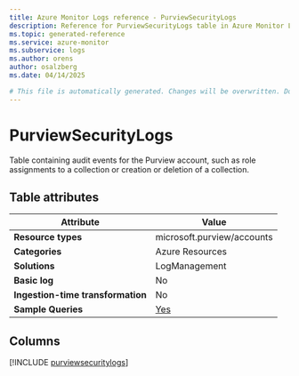 ```yaml
---
title: Azure Monitor Logs reference - PurviewSecurityLogs
description: Reference for PurviewSecurityLogs table in Azure Monitor Logs.
ms.topic: generated-reference
ms.service: azure-monitor
ms.subservice: logs
ms.author: orens
author: osalzberg
ms.date: 04/14/2025

# This file is automatically generated. Changes will be overwritten. Do not change this file directly.
---
```


# PurviewSecurityLogs

Table containing audit events for the Purview account, such as role assignments to a collection or creation or deletion of a collection.


## Table attributes

|Attribute|Value|
|---|---|
|**Resource types**|microsoft.purview/accounts|
|**Categories**|Azure Resources|
|**Solutions**| LogManagement|
|**Basic log**|No|
|**Ingestion-time transformation**|No|
|**Sample Queries**|[Yes](/azure/azure-monitor/reference/queries/purviewsecuritylogs)|



## Columns
  
[!INCLUDE [purviewsecuritylogs](~/reusable-content/ce-skilling/azure/includes/azure-monitor/reference/tables/purviewsecuritylogs-include.md)]
